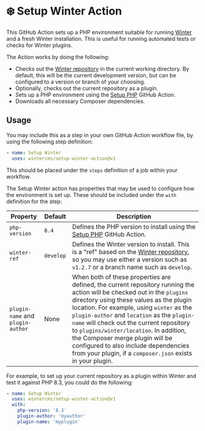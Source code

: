 # ❄️ Setup Winter Action

This GitHub Action sets up a PHP environment suitable for running [Winter](https://github.com/wintercms/winter) and a fresh Winter installation. This is useful for running automated tests or checks for Winter plugins.

The Action works by doing the following:

- Checks out the [Winter repository](https://github.com/wintercms/winter) in the current working directory. By default, this will be the current development version, but can be configured to a version or branch of your choosing.
- Optionally, checks out the current repository as a plugin.
- Sets up a PHP environment using the [Setup PHP](https://github.com/shivammathur/setup-php) GitHub Action.
- Downloads all necessary Composer dependencies.

## Usage

You may include this as a step in your own GitHub Action workflow file, by using the following step definition:

```yaml
- name: Setup Winter
  uses: wintercms/setup-winter-action@v1
```

This should be placed under the `steps` definition of a job within your workflow.

The Setup Winter action has properties that may be used to configure how the environment is set up. These should be included under the `with` definition for the step:

Property | Default | Description
-------- | ------- | -----------
`php-version` | `8.4` | Defines the PHP version to install using the [Setup PHP](https://github.com/shivammathur/setup-php) GitHub Action.
`winter-ref` | `develop` | Defines the Winter version to install. This is a "ref" based on the [Winter repository](https://github.com/wintercms/winter), so you may use either a version such as `v1.2.7` or a branch name such as `develop`.
`plugin-name` and `plugin-author` | None | When both of these properties are defined, the current repository running the action will be checked out in the `plugins` directory using these values as the plugin location. For example, using `winter` as the `plugin-author` and `location` as the `plugin-name` will check out the current repository to `plugins/winter/location`. In addition, the Composer merge plugin will be configured to also include dependencies from your plugin, if a `composer.json` exists in your plugin.

For example, to set up your current repository as a plugin within Winter and test it against PHP 8.3, you could do the following:

```yaml
- name: Setup Winter
  uses: wintercms/setup-winter-action@v1
  with:
    php-version: '8.3'
    plugin-author: 'myauthor'
    plugin-name: 'myplugin'
```
